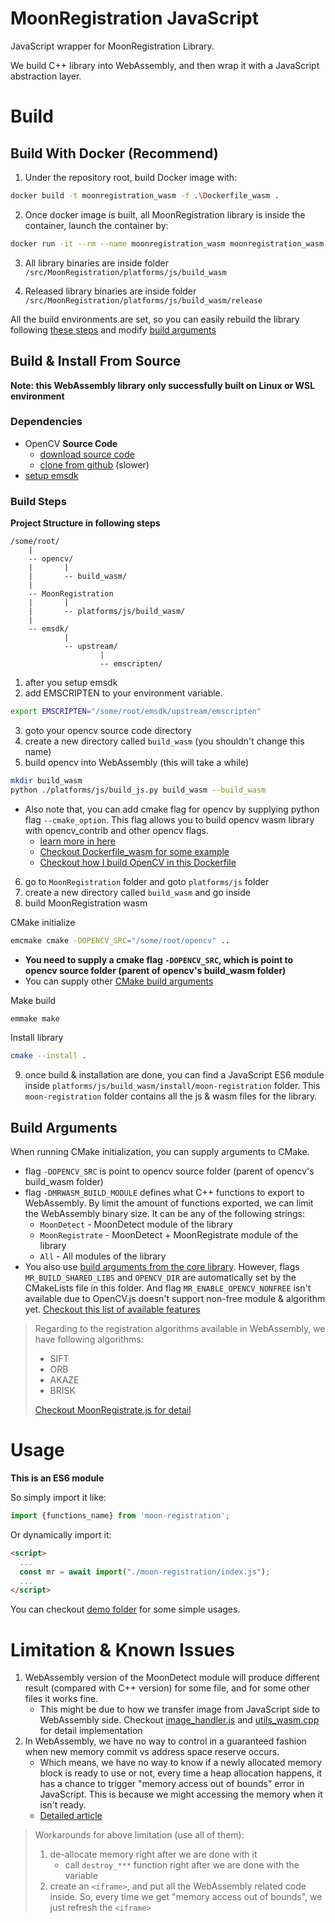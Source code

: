 
# MoonRegistration JavaScript

JavaScript wrapper for MoonRegistration Library.

We build C++ library into WebAssembly, and then wrap it with a JavaScript abstraction layer.

# Build

## Build With Docker (Recommend)

1. Under the repository root, build Docker image with:

```sh
docker build -t moonregistration_wasm -f .\Dockerfile_wasm .
```

2. Once docker image is built, all MoonRegistration library is inside the container, launch the container by:

```sh
docker run -it --rm --name moonregistration_wasm moonregistration_wasm
```

3. All library binaries are inside folder `/src/MoonRegistration/platforms/js/build_wasm`

4. Released library binaries are inside folder `/src/MoonRegistration/platforms/js/build_wasm/release`

All the build environments are set, so you can easily rebuild the library following [these steps](#build-steps) and modify [build arguments](#build-arguments)

## Build & Install From Source

**Note: this WebAssembly library only successfully built on Linux or WSL environment**

### Dependencies

* OpenCV **Source Code**
  * [download source code](https://opencv.org/releases/)
  * [clone from github](https://github.com/opencv/opencv) (slower)
* [setup emsdk](https://emscripten.org/docs/getting_started/downloads.html)

### Build Steps

**Project Structure in following steps**

```
/some/root/
    |
    -- opencv/
    |       |
    |       -- build_wasm/
    |
    -- MoonRegistration
    |       |
    |       -- platforms/js/build_wasm/
    |
    -- emsdk/
            |
            -- upstream/
                    |
                    -- emscripten/
```

1. after you setup emsdk
2. add EMSCRIPTEN to your environment variable.

```sh
export EMSCRIPTEN="/some/root/emsdk/upstream/emscripten"
```

3. goto your opencv source code directory
4. create a new directory called `build_wasm` (you shouldn't change this name)
5. build opencv into WebAssembly (this will take a while)

```sh
mkdir build_wasm
python ./platforms/js/build_js.py build_wasm --build_wasm
```

* Also note that, you can add cmake flag for opencv by supplying python flag `--cmake_option`. This flag allows you to build opencv wasm library with opencv_contrib and other opencv flags.
  * [learn more in here](https://docs.opencv.org/4.x/d4/da1/tutorial_js_setup.html)
  * [Checkout Dockerfile_wasm for some example](../../Dockerfile_wasm)
  * [Checkout how I build OpenCV in this Dockerfile](https://github.com/Gavin1937/emsdk-cv-wasm/blob/main/Dockerfile)

6. go to `MoonRegistration` folder and goto `platforms/js` folder
7. create a new directory called `build_wasm` and go inside
8. build MoonRegistration wasm

CMake initialize

```sh
emcmake cmake -DOPENCV_SRC="/some/root/opencv" ..
```

* **You need to supply a cmake flag `-DOPENCV_SRC`, which is point to opencv source folder (parent of opencv's build_wasm folder)**
* You can supply other [CMake build arguments](#build-arguments)

Make build

```sh
emmake make
```

Install library

```sh
cmake --install .
```

9. once build & installation are done, you can find a JavaScript ES6 module inside `platforms/js/build_wasm/install/moon-registration` folder. This `moon-registration` folder contains all the js & wasm files for the library.

## Build Arguments

When running CMake initialization, you can supply arguments to CMake.

* flag `-DOPENCV_SRC` is point to opencv source folder (parent of opencv's build_wasm folder)
* flag `-DMRWASM_BUILD_MODULE` defines what C++ functions to export to WebAssembly. By limit the amount of functions exported, we can limit the WebAssembly binary size. It can be any of the following strings:
  * `MoonDetect` - MoonDetect module of the library
  * `MoonRegistrate` - MoonDetect + MoonRegistrate module of the library
  * `All` - All modules of the library
* You also use [build arguments from the core library](../../BUILDING.md#cmake-build-arguments). However, flags `MR_BUILD_SHARED_LIBS` and `OPENCV_DIR` are automatically set by the CMakeLists file in this folder. And flag `MR_ENABLE_OPENCV_NONFREE` isn't available due to OpenCV.js doesn't support non-free module & algorithm yet. [Checkout this list of available features](https://github.com/opencv/opencv/blob/4.x/platforms/js/opencv_js.config.py)

> Regarding to the registration algorithms available in WebAssembly, we have following algorithms:
> * SIFT
> * ORB
> * AKAZE
> * BRISK
> 
> [Checkout MoonRegistrate.js for detail](./moon-registration/MoonRegistrate.js)


# Usage

**This is an ES6 module**

So simply import it like:

```js
import {functions_name} from 'moon-registration';
```

Or dynamically import it:

```html
<script>
  ...
  const mr = await import("./moon-registration/index.js");
  ...
</script>
```

You can checkout [demo folder](../../demo/README.md) for some simple usages.


# Limitation & Known Issues

1. WebAssembly version of the MoonDetect module will produce different result (compared with C++ version) for some file, and for some other files it works fine.
   * This might be due to how we transfer image from JavaScript side to WebAssembly side. Checkout [image_handler.js](./moon-registration/image_handler.js) and [utils_wasm.cpp](./src/utils_wasm.cpp) for detail implementation
2. In WebAssembly, we have no way to control in a guaranteed fashion when new memory commit vs address space reserve occurs.
   * Which means, we have no way to know if a newly allocated memory block is ready to use or not, every time a heap allocation happens, it has a chance to trigger "memory access out of bounds" error in JavaScript. This is because we might accessing the memory when it isn't ready.
   * [Detailed article](https://github.com/WebAssembly/design/issues/1397)
> Workarounds for above limitation (use all of them):
> 1. de-allocate memory right after we are done with it
>    * call `destroy_***` function right after we are done with the variable
> 2. create an `<iframe>`, and put all the WebAssembly related code inside. So, every time we get "memory access out of bounds", we just refresh the `<iframe>`


